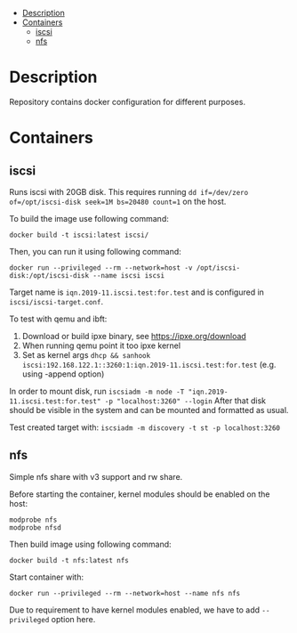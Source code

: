 <!-- TOC depthFrom:1 depthTo:6 withLinks:1 updateOnSave:1 orderedList:0 -->

- [Description](#description)
- [Containers](#containers)
	- [iscsi](#iscsi)
	- [nfs](#nfs)

<!-- /TOC -->

# Description
Repository contains docker configuration for different purposes.

# Containers

## iscsi
Runs iscsi with 20GB disk.
This requires running `dd if=/dev/zero of=/opt/iscsi-disk seek=1M bs=20480 count=1` on the host.

To build the image use following command:
```
docker build -t iscsi:latest iscsi/
```

Then, you can run it using following command:
```
docker run --privileged --rm --network=host -v /opt/iscsi-disk:/opt/iscsi-disk --name iscsi iscsi
```
Target name is `iqn.2019-11.iscsi.test:for.test` and is configured in `iscsi/iscsi-target.conf`.

To test with qemu and ibft:
1. Download or build ipxe binary, see https://ipxe.org/download
2. When running qemu point it too ipxe kernel
3. Set as kernel args `dhcp && sanhook iscsi:192.168.122.1::3260:1:iqn.2019-11.iscsi.test:for.test` (e.g. using -append option)


In order to mount disk, run `iscsiadm -m node -T "iqn.2019-11.iscsi.test:for.test" -p "localhost:3260" --login`
After that disk should be visible in the system and can be mounted and formatted as usual.

Test created target with:
`iscsiadm -m discovery -t st -p localhost:3260`

## nfs
Simple nfs share with v3 support and rw share.

Before starting the container, kernel modules should be enabled on the host:
```
modprobe nfs
modprobe nfsd
```

Then build image using following command:
```
docker build -t nfs:latest nfs
```

Start container with:
```
docker run --privileged --rm --network=host --name nfs nfs
```

Due to requirement to have kernel modules enabled, we have to add `--privileged`
option here.
